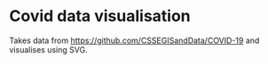 # Covid data visualisation

Takes data from https://github.com/CSSEGISandData/COVID-19 and visualises using SVG.

